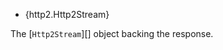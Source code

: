 <!-- YAML
added: v8.4.0
-->

* {http2.Http2Stream}

The [`Http2Stream`][] object backing the response.

